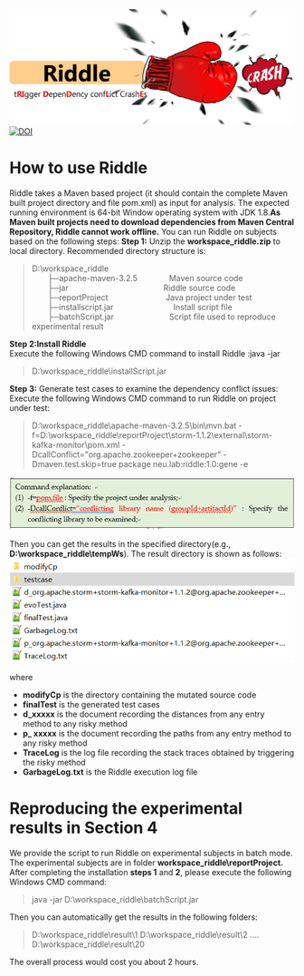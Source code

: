 ![Alt text](https://github.com/skillwind/RIDDLE/blob/master/images/1.png)
[![DOI](https://zenodo.org/badge/145226316.svg)](https://zenodo.org/badge/latestdoi/145226316)
# How to use Riddle
Riddle takes a Maven based project (it should contain the complete Maven built project directory and file pom.xml) as input for analysis. The expected running environment is 64-bit Window operating system with JDK 1.8.**As Maven built projects need to download dependencies from Maven Central Repository, Riddle cannot work offline.**
You can run Riddle on subjects based on the following steps:
**Step 1:** Unzip the **workspace_riddle.zip** to local directory. Recommended directory structure is:
> D:\workspace_riddle  
&#8195;&#8195;├─apache-maven-3.2.5&#8195;&#8195;&#8195;&#8195;Maven source code  
&#8195;&#8195;├─jar&#8195;&#8195;&#8195;&#8195;&#8195;&#8195;&#8195;&#8195;&#8195;&#8195;&#8195;&#8195;Riddle source code  
&#8195;&#8195;├─reportProject&#8195;&#8195;&#8195;&#8195;&#8195;&#8195;&#8195;  Java project under test  
&#8195;&#8195;├─installscript.jar&#8195;&#8195;&#8195;&#8195;&#8195;&#8195; &#8195; Install script file  
&#8195;&#8195;├─batchScript.jar&#8195;&#8195;&#8195;&#8195;&#8195;&#8195;&#8195;Script file used to reproduce experimental result  
 
 **Step 2:Install Riddle**   
 Execute the following Windows CMD command to install Riddle :java -jar
 > D:\workspace_riddle\installScript.jar

**Step 3:** Generate test cases to examine the dependency conflict issues:
Execute the following Windows CMD command to run Riddle on project under test:
>D:\workspace_riddle\apache-maven-3.2.5\bin\mvn.bat                                                        -  f=D:\workspace_riddle\reportProject\storm-1.1.2\external\storm-kafka-monitor\pom.xml -DcallConflict="org.apache.zookeeper+zookeeper" -Dmaven.test.skip=true package neu.lab:riddle:1.0:gene -e

![Alt text](https://github.com/skillwind/RIDDLE/blob/master/images/2.png)

Then you can get the results in the specified directory(e.g., **D:\workspace_riddle\tempWs**).
The result directory is shown as follows:  
![Alt text](https://github.com/skillwind/RIDDLE/blob/master/images/3.png)

where 
- **modifyCp** is the directory containing the mutated source code
- **finalTest** is the generated test cases
- **d_xxxxx** is the document recording the distances from any entry method to any risky method
- **p_ xxxxx** is the document recording the paths from any entry method to any risky method
- **TraceLog** is the log file recording the stack traces obtained by triggering the risky method
-  **GarbageLog.txt** is the Riddle execution log file </font>

# Reproducing the experimental results in Section 4
We provide the script to run Riddle on experimental subjects in batch mode. The experimental subjects are in folder **workspace_riddle\reportProject.** After completing the installation **steps 1** and **2**, please execute the following Windows CMD command:  
>java -jar D:\workspace_riddle\batchScript.jar  
  
Then you can automatically get the results in the following folders:
>D:\workspace_riddle\result\1
>D:\workspace_riddle\result\2
>….
>D:\workspace_riddle\result\20  
  
The overall process would cost you about 2 hours.


